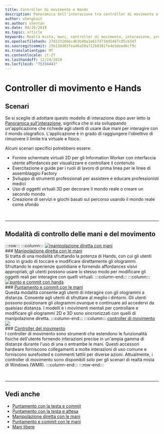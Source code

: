 ```yaml
---
title: Controller di movimento e Hands
description: Panoramica dell'interazione tra controller di movimento e Hands
author: shengkait
ms.author: shentan
ms.date: 04/26/2019
ms.topic: article
keywords: Realtà mista, mani, controller di movimento, interazione, progettazione
ms.openlocfilehash: 27d13316bbc4b3b40a1e617d73dd5487c05cb347
ms.sourcegitcommit: 23b130d03fea46a50a712b8301fe4e5deed6cf9c
ms.translationtype: MT
ms.contentlocale: it-IT
ms.lasthandoff: 12/24/2019
ms.locfileid: "75334443"
---
```

# <a name="hands-and-motion-controllers"></a>Controller di movimento e Hands
## <a name="scenarios"></a>Scenari
Se si sceglie di adottare questo modello di interazione dopo aver letto la [Panoramica sull'interazione](interaction-fundamentals.md), significa che si sta sviluppando un'applicazione che richiede agli utenti di usare due mani per interagire con il mondo olografico. L'applicazione è in grado di raggiungere l'obiettivo di rimuovere il limite tra virtuale e fisico.

Alcuni scenari specifici potrebbero essere:
* Fornire schermate virtuali 2D per gli Information Worker con interfaccia utente affordances per visualizzare e controllare il contenuto
* Esercitazione e guide per i ruoli di lavoro di prima linea per le linee di assemblaggio Factory
* Sviluppo di strumenti professionali per assistere e educare professionisti medici  
* Uso di oggetti virtuali 3D per decorare il mondo reale o creare un secondo mondo 
* Creazione di servizi e giochi basati sul percorso usando il mondo reale come sfondo

<br>

---

## <a name="hands-and-motion-controllers-modalities"></a>Modalità di controllo delle mani e del movimento

:::row:::
    :::column:::
       [![manipolazione diretta con mani](images/hands-and-controllers-direct-manipulation.jpg)](direct-manipulation.md)<br>
       ### <a name="direct-manipulation-with-handsdirect-manipulationmdbr"></a>[Manipolazione diretta con le mani](direct-manipulation.md)<br>
       Si tratta di una modalità sfruttando la potenza di Hands, con cui gli utenti sono in grado di toccare e modificare direttamente gli ologrammi. Sfruttando le esperienze quotidiane e fornendo affordances visivi appropriati, gli utenti possono usare lo stesso modo per modificare gli oggetti reali per interagire con quelli virtuali.
    :::column-end:::
    :::column:::
       [![punto e commit con hands](images/hands-and-controllers-point-and-commit.jpg)](point-and-commit.md)<br>
        ### <a name="point-and-commit-with-handspoint-and-commitmdbr"></a>[Puntamento e commit con le mani](point-and-commit.md)<br>
        Questa modalità consente agli utenti di interagire con gli ologrammi a distanza. Consente agli utenti di sfruttare al meglio i dintorni. Gli utenti possono posizionare gli ologrammi ovunque e continuare ad accedervi da qualsiasi distanza. I modelli e i movimenti mentali per controllare e modificare gli ologrammi 2D e 3D sono sincronizzati con quelli di manipolazione diretta.
    :::column-end:::
    :::column:::
       [controller di movimento ![](images/hands-and-controllers-motion-controllers.jpg)](motion-controllers.md)<br>
       ### <a name="motion-controllersmotion-controllersmdbr"></a>[Controller del movimento](motion-controllers.md)<br>
       I controller di movimento sono strumenti che estendono le funzionalità fisiche dell'utente fornendo interazioni precise in un'ampia gamma di distanze durante l'uso di una o entrambe le mani. Questi accessori hardware forniscono collegamenti a molte interazioni di uso comune e forniscono surefooted e commenti tattili per diverse azioni. Attualmente, i controller di movimento sono disponibili solo per gli scenari di realtà mista di Windows (WMR). 
    :::column-end:::
:::row-end:::

<br>

---

## <a name="see-also"></a>Vedi anche
* [Puntamento con la testa e commit](gaze-and-commit.md)
* [Puntamento con la testa e attesa](gaze-and-dwell.md)
* [Manipolazione diretta con le mani](direct-manipulation.md)
* [Puntamento e commit con le mani](point-and-commit.md)
* [Mani libere](hands-free.md)
